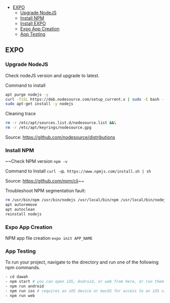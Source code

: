 - [EXPO](#expo)
  - [Upgrade NodeJS](#upgrade-nodejs)
  - [Install NPM](#install-npm)
  - [Install EXPO](#install-expo)
  - [Expo App Creation](#expo-app-creation)
  - [App Testing](#app-testing)

## EXPO

### Upgrade NodeJS
Check nodeJS version and upgrade to latest. 

Command to install
```bash
apt purge nodejs -y
curl -fsSL https://deb.nodesource.com/setup_current.x | sudo -E bash - &&\
sudo apt-get install -y nodejs
```
Cleaning trace
```bash
rm -r /etc/apt/sources.list.d/nodesource.list &&\
rm -r /etc/apt/keyrings/nodesource.gpg
```
Source: https://github.com/nodesource/distributions
### Install NPM

~~Check NPM version `npm -v`

Command to Install `curl -qL https://www.npmjs.com/install.sh | sh`

Source: https://github.com/npm/cli~~

Troubleshoot NPM segmentation fault:
```bash
rm /usr/bin/npm /usr/bin/nodejs /usr/local/bin/npm /usr/local/bin/nodejs
apt autoremove
apt autoclean
reinstall nodejs
```

### Expo App Creation

NPM app file creation `expo init APP_NAME`


### App Testing

To run your project, navigate to the directory and run one of the following npm commands.
```bash
- cd dawah
- npm start # you can open iOS, Android, or web from here, or run them directly with the commands below.
- npm run android
- npm run ios # requires an iOS device or macOS for access to an iOS simulator
- npm run web
```
